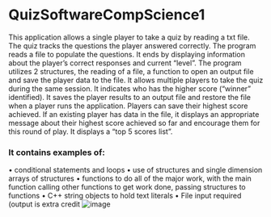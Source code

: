 # QuizSoftwareCompScience1
This application allows a single player to take a quiz by reading a txt file. The quiz tracks the questions the player answered correctly. The program reads a file to populate the questions. It ends by displaying information about the player’s correct responses and current “level”. The program utilizes 2 structures, the reading of a file, a function to open an output file and save the player data to the file. It allows multiple players to take the quiz during the same session. It indicates who has the higher score (“winner” identified). It saves the player results to an output file and restore the file when a player runs the application. Players can save their highest score achieved. If an existing player has data in the file, it displays an appropriate message about their highest score achieved so far and encourage them for this round of play. It displays a “top 5 scores list”. 

### It contains examples of:
•	conditional statements and loops
•	use of structures and single dimension arrays of structures
•	functions to do all of the major work, with the main function calling other functions to get work done, passing structures to functions
•	C++ string objects to hold text literals
•	File input required (output is extra credit
![image](https://user-images.githubusercontent.com/81057477/160710190-88b720f2-d43c-4b2f-b901-b83822915ba7.png)
